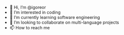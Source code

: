- 👋 Hi, I’m @igoreor
- 👀 I’m interested in coding
- 🌱 I’m currently learning software engineering
- 💞️ I’m looking to collaborate on multi-language projects
- 📫 How to reach me 

<!---
igoreor/igoreor is a ✨ special ✨ repository because its `README.md` (this file) appears on your GitHub profile.
You can click the Preview link to take a look at your changes.
--->
